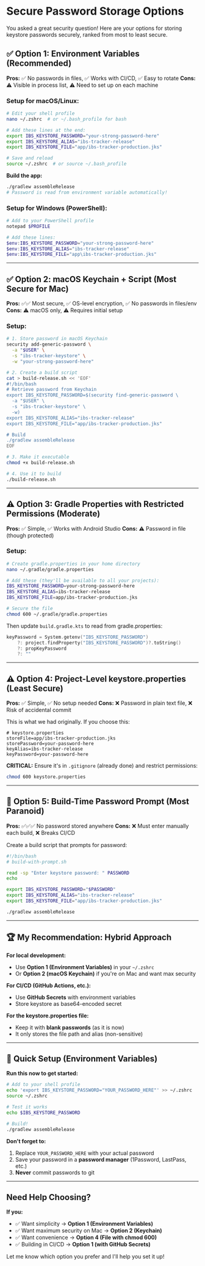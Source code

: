 # Secure Password Storage Options

You asked a great security question! Here are your options for storing keystore passwords securely, ranked from most to least secure.

## ✅ Option 1: Environment Variables (Recommended)

**Pros:** ✅ No passwords in files, ✅ Works with CI/CD, ✅ Easy to rotate
**Cons:** ⚠️ Visible in process list, ⚠️ Need to set up on each machine

### Setup for macOS/Linux:

```bash
# Edit your shell profile
nano ~/.zshrc  # or ~/.bash_profile for bash

# Add these lines at the end:
export IBS_KEYSTORE_PASSWORD="your-strong-password-here"
export IBS_KEYSTORE_ALIAS="ibs-tracker-release"
export IBS_KEYSTORE_FILE="app/ibs-tracker-production.jks"

# Save and reload
source ~/.zshrc  # or source ~/.bash_profile
```

**Build the app:**
```bash
./gradlew assembleRelease
# Password is read from environment variable automatically!
```

### Setup for Windows (PowerShell):

```powershell
# Add to your PowerShell profile
notepad $PROFILE

# Add these lines:
$env:IBS_KEYSTORE_PASSWORD="your-strong-password-here"
$env:IBS_KEYSTORE_ALIAS="ibs-tracker-release"
$env:IBS_KEYSTORE_FILE="app\ibs-tracker-production.jks"
```

---

## ✅ Option 2: macOS Keychain + Script (Most Secure for Mac)

**Pros:** ✅✅ Most secure, ✅ OS-level encryption, ✅ No passwords in files/env
**Cons:** ⚠️ macOS only, ⚠️ Requires initial setup

### Setup:

```bash
# 1. Store password in macOS Keychain
security add-generic-password \
  -a "$USER" \
  -s "ibs-tracker-keystore" \
  -w "your-strong-password-here"

# 2. Create a build script
cat > build-release.sh << 'EOF'
#!/bin/bash
# Retrieve password from Keychain
export IBS_KEYSTORE_PASSWORD=$(security find-generic-password \
  -a "$USER" \
  -s "ibs-tracker-keystore" \
  -w)
export IBS_KEYSTORE_ALIAS="ibs-tracker-release"
export IBS_KEYSTORE_FILE="app/ibs-tracker-production.jks"

# Build
./gradlew assembleRelease
EOF

# 3. Make it executable
chmod +x build-release.sh

# 4. Use it to build
./build-release.sh
```

---

## ⚠️ Option 3: Gradle Properties with Restricted Permissions (Moderate)

**Pros:** ✅ Simple, ✅ Works with Android Studio
**Cons:** ⚠️ Password in file (though protected)

### Setup:

```bash
# Create gradle.properties in your home directory
nano ~/.gradle/gradle.properties

# Add these (they'll be available to all your projects):
IBS_KEYSTORE_PASSWORD=your-strong-password-here
IBS_KEYSTORE_ALIAS=ibs-tracker-release
IBS_KEYSTORE_FILE=app/ibs-tracker-production.jks

# Secure the file
chmod 600 ~/.gradle/gradle.properties
```

Then update `build.gradle.kts` to read from gradle.properties:
```kotlin
keyPassword = System.getenv("IBS_KEYSTORE_PASSWORD")
    ?: project.findProperty("IBS_KEYSTORE_PASSWORD")?.toString()
    ?: propKeyPassword
    ?: ""
```

---

## ⚠️ Option 4: Project-Level keystore.properties (Least Secure)

**Pros:** ✅ Simple, ✅ No setup needed
**Cons:** ❌ Password in plain text file, ❌ Risk of accidental commit

This is what we had originally. If you choose this:

```properties
# keystore.properties
storeFile=app/ibs-tracker-production.jks
storePassword=your-password-here
keyAlias=ibs-tracker-release
keyPassword=your-password-here
```

**CRITICAL:** Ensure it's in `.gitignore` (already done) and restrict permissions:
```bash
chmod 600 keystore.properties
```

---

## 🔐 Option 5: Build-Time Password Prompt (Most Paranoid)

**Pros:** ✅✅✅ No password stored anywhere
**Cons:** ❌ Must enter manually each build, ❌ Breaks CI/CD

Create a build script that prompts for password:

```bash
#!/bin/bash
# build-with-prompt.sh

read -sp "Enter keystore password: " PASSWORD
echo

export IBS_KEYSTORE_PASSWORD="$PASSWORD"
export IBS_KEYSTORE_ALIAS="ibs-tracker-release"
export IBS_KEYSTORE_FILE="app/ibs-tracker-production.jks"

./gradlew assembleRelease
```

---

## 🏆 My Recommendation: Hybrid Approach

**For local development:**
- Use **Option 1 (Environment Variables)** in your `~/.zshrc`
- Or **Option 2 (macOS Keychain)** if you're on Mac and want max security

**For CI/CD (GitHub Actions, etc.):**
- Use **GitHub Secrets** with environment variables
- Store keystore as base64-encoded secret

**For the keystore.properties file:**
- Keep it with **blank passwords** (as it is now)
- It only stores the file path and alias (non-sensitive)

---

## 🚀 Quick Setup (Environment Variables)

**Run this now to get started:**

```bash
# Add to your shell profile
echo 'export IBS_KEYSTORE_PASSWORD="YOUR_PASSWORD_HERE"' >> ~/.zshrc
source ~/.zshrc

# Test it works
echo $IBS_KEYSTORE_PASSWORD

# Build!
./gradlew assembleRelease
```

**Don't forget to:**
1. Replace `YOUR_PASSWORD_HERE` with your actual password
2. Save your password in a **password manager** (1Password, LastPass, etc.)
3. **Never** commit passwords to git

---

## Need Help Choosing?

**If you:**
- ✅ Want simplicity → **Option 1 (Environment Variables)**
- ✅ Want maximum security on Mac → **Option 2 (Keychain)**
- ✅ Want convenience → **Option 4 (File with chmod 600)**
- ✅ Building in CI/CD → **Option 1 (with GitHub Secrets)**

Let me know which option you prefer and I'll help you set it up!
